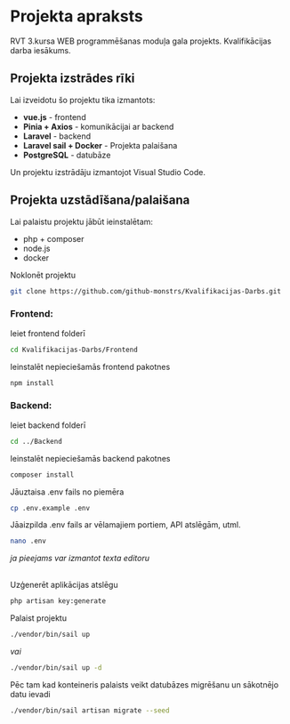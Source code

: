 # Projekta apraksts

RVT 3.kursa WEB programmēšanas moduļa gala projekts. Kvalifikācijas darba iesākums.

## Projekta izstrādes rīki

Lai izveidotu šo projektu tika izmantots:
- **vue.js** - frontend
- **Pinia + Axios** - komunikācijai ar backend
- **Laravel** - backend
- **Laravel sail + Docker** - Projekta palaišana
- **PostgreSQL** - datubāze

Un projektu izstrādāju izmantojot Visual Studio Code.

## Projekta uzstādīšana/palaišana

Lai palaistu projektu jābūt ieinstalētam:
- php + composer
- node.js
- docker

Noklonēt projektu
```sh
git clone https://github.com/github-monstrs/Kvalifikacijas-Darbs.git
```

### Frontend:

Ieiet frontend folderī
```sh
cd Kvalifikacijas-Darbs/Frontend
```

Ieinstalēt nepieciešamās frontend pakotnes
```sh
npm install
```

### Backend:

Ieiet backend folderī
```sh
cd ../Backend
```

Ieinstalēt nepieciešamās backend pakotnes
```sh
composer install
```

Jāuztaisa .env fails no piemēra
```sh
cp .env.example .env
```

Jāaizpilda .env fails ar vēlamajiem portiem, API atslēgām, utml.
```sh
nano .env
```
*ja pieejams var izmantot texta editoru*
‎  
‎

Uzģenerēt aplikācijas atslēgu
```sh
php artisan key:generate
```

Palaist projektu
```sh
./vendor/bin/sail up
```
*vai*
```sh
./vendor/bin/sail up -d
```

Pēc tam kad konteineris palaists veikt datubāzes migrēšanu un sākotnējo datu ievadi
```sh
./vendor/bin/sail artisan migrate --seed
```
